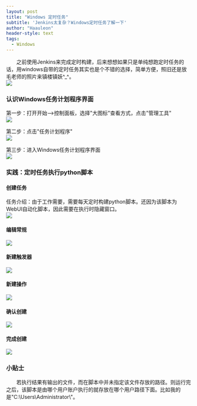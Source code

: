 ```yaml
---
layout: post
title: "Windows 定时任务"
subtitle: 'Jenkins太复杂？Windows定时任务了解一下'
author: "Haauleon"
header-style: text
tags:
  - Windows
---
```


&emsp;&emsp;之前使用Jenkins来完成定时构建，后来想想如果只是单纯想跑定时任务的话，用windows自带的定时任务其实也是个不错的选择，简单方便，照旧还是放毛老师的照片来镇楼镇妖&#94;&#95;&#94;。      
![](\img\in-post\post-windows\2018-11-19-WindowsCrontab-1.gif)




### 认识Windows任务计划程序界面
第一步：打开开始&#45;&#45;&#62;控制面板，选择&#34;大图标&#34;查看方式，点击&#34;管理工具&#34;        
![](\img\in-post\post-windows\2018-11-19-WindowsCrontab-1.jpg)      

第二步：点击&#34;任务计划程序&#34;       
![](\img\in-post\post-windows\2018-11-19-WindowsCrontab-2.jpg)      

第三步：进入Windows任务计划程序界面       
![](\img\in-post\post-windows\2018-11-19-WindowsCrontab-3.jpg)


### 实践：定时任务执行python脚本
#### 创建任务
任务介绍：由于工作需要，需要每天定时构建python脚本。还因为该脚本为WebUI自动化脚本，因此需要在执行时隐藏窗口。        
![](\img\in-post\post-windows\2018-11-19-WindowsCrontab-4.jpg)        

#### 编辑常规
![](\img\in-post\post-windows\2018-11-19-WindowsCrontab-5.jpg)

#### 新建触发器
![](\img\in-post\post-windows\2018-11-19-WindowsCrontab-6.jpg)

#### 新建操作
![](\img\in-post\post-windows\2018-11-19-WindowsCrontab-7.jpg)

#### 确认创建
![](\img\in-post\post-windows\2018-11-19-WindowsCrontab-9.jpg)

#### 完成创建
![](\img\in-post\post-windows\2018-11-19-WindowsCrontab-10.jpg)

### 小贴士
&emsp;&emsp;若执行结果有输出的文件，而在脚本中并未指定该文件存放的路径。则运行完之后，该脚本是由哪个用户账户执行的就存放在哪个用户路径下面。比如我的是&#34;C&#58;&#92;Users&#92;Administrator&#92;&#34;。